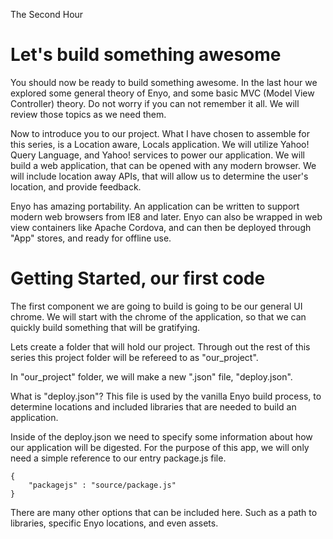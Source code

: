 The Second Hour

Let's build something awesome
=============================

You should now be ready to build something awesome. In the last hour we explored some general theory of Enyo, and some basic MVC (Model View Controller) theory. Do not worry if you can not remember it all. We will review those topics as we need them.

Now to introduce you to our project. What I have chosen to assemble for this series, is a Location aware, Locals application. We will utilize Yahoo! Query Language, and Yahoo! services to power our application. We will build a web application, that can be opened with any modern browser. We will include location away APIs, that will allow us to determine the user's location, and provide feedback.

Enyo has amazing portability. An application can be written to support modern web browsers from IE8 and later. Enyo can also be wrapped in web view containers like Apache Cordova, and can then be deployed through "App" stores, and ready for offline use.

Getting Started, our first code
===============================

The first component we are going to build is going to be our general UI chrome. We will start with the chrome of the application, so that we can quickly build something that will be gratifying. 

Lets create a folder that will hold our project. Through out the rest of this series this project folder will be refereed to as "our_project".

In "our_project" folder, we will make a new ".json" file, "deploy.json".

What is "deploy.json"? This file is used by the vanilla Enyo build process, to determine locations and included libraries that are needed to build an application.

Inside of the deploy.json we need to specify some information about how our application will be digested. For the purpose of this app, we will only need a simple reference to our entry package.js file.

	{
		"packagejs" : "source/package.js"
	}

There are many other options that can be included here. Such as a path to libraries, specific Enyo locations, and even assets.
